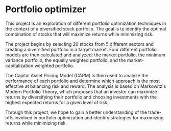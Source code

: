 # Portfolio optimizer

This project is an exploration of different portfolio optimization techniques in the context of a diversified stock portfolio. The goal is to identify the optimal combination of stocks that will maximize returns while minimizing risk.

The project begins by selecting 20 stocks from 5 different sectors and creating a diversified portfolio in a target market. Four different portfolio models are then calculated and analyzed: the market portfolio, the minimum variance portfolio, the equally weighted portfolio, and the market-capitalization weighted portfolio.

The Capital Asset Pricing Model (CAPM) is then used to analyze the performance of each portfolio and determine which approach is the most effective at balancing risk and reward. The analysis is based on Markowitz's Modern Portfolio Theory, which proposes that an investor can maximize returns by diversifying their portfolio and choosing investments with the highest expected returns for a given level of risk.

Through this project, we hope to gain a better understanding of the trade-offs involved in portfolio optimization and identify strategies for maximizing returns while minimizing risk.
